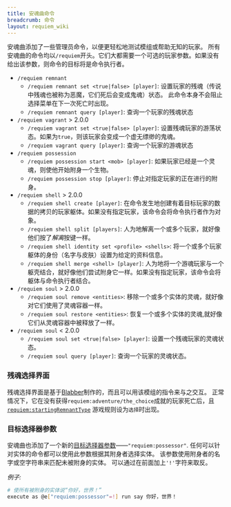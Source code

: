 ```yaml
---
title: 安魂曲命令
breadcrumb: 命令
layout: requiem_wiki
---
```


安魂曲添加了一些管理员命令，以便更轻松地测试模组或帮助无知的玩家。
所有安魂曲的命令均以`/requiem`开头。它们大都需要一个可选的玩家参数。如果没有给出该参数，则命令的目标将是命令执行者。

- `/requiem remnant`
    - `/requiem remnant set <true|false> [player]`: 设置玩家的残魂（传说中残魂也被称为恶魔，它们死后会变成鬼魂）状态。
      此命令本身不会阻止选择菜单在下一次死亡时出现。
    - `/requiem remnant query [player]`: 查询一个玩家的残魂状态
- `/requiem vagrant` <span class="badge badge-secondary">&gt; 2.0.0</span>
    - `/requiem vagrant set <true|false> [player]`: 设置残魂玩家的游荡状态。如果为`true`，则该玩家会变成一个虚无缥缈的鬼魂。
    - `/requiem vagrant query [player]`: 查询一个玩家的游魂状态
- `/requiem possession`
    - `/requiem possession start <mob> [player]`: 如果玩家已经是一个灵魂，则使他开始附身一个生物。
    - `/requiem possession stop [player]`: 停止对指定玩家的正在进行的附身。
- `/requiem shell` <span class="badge badge-secondary">&gt; 2.0.0</span>
    - `/requiem shell create [player]`: 在命令发生地创建有着目标玩家的数据的拷贝的玩家躯体。如果没有指定玩家，该命令会将命令执行者作为对象。
    - `/requiem shell split [players]`: 人为地解离一个或多个玩家，就好像他们按了*解离*按键一样。
    - `/requiem shell identity set <profile> <shells>`: 将一个或多个玩家躯体的身份（名字与皮肤）设置为给定的资料信息。
    - `/requiem shell merge <shell> [player]`: 人为地将一个游魂玩家与一个躯壳结合，就好像他们尝试附身它一样。如果没有指定玩家，该命令会将躯体与命令执行者结合。
- `/requiem soul` <span class="badge badge-secondary">&gt; 2.0.0</span>
    - `/requiem soul remove <entities>`: 移除一个或多个实体的灵魂，就好像对它们使用了灵魂容器一样。
    - `/requiem soul restore <entities>`: 恢复一个或多个实体的灵魂,就好像它们从灵魂容器中被释放了一样。
- `/requiem soul` <span class="badge badge-danger">&lt; 2.0.0</span>
    - `/requiem soul set <true|false> [player]`: 设置一个残魂玩家的灵魂状态。
    - `/requiem soul query [player]`: 查询一个玩家的灵魂状态。

### 残魂选择界面
残魂选择界面是基于[Blabber](../blabber)制作的，而且可以用该模组的指令来与之交互。
正常情况下，它在没有获得`requiem:adventure/the_choice`成就的玩家死亡后，且
[`requiem:startingRemnantType`](configuration#requiem-startingremnanttype) 游戏规则设为`选择`时出现。

### 目标选择器参数
安魂曲也添加了一个新的[目标选择器参数](https://minecraft.fandom.com/zh/wiki/%E7%9B%AE%E6%A0%87%E9%80%89%E6%8B%A9%E5%99%A8#%E7%9B%AE%E6%A0%87%E9%80%89%E6%8B%A9%E5%99%A8%E5%8F%82%E6%95%B0)——`"requiem:possessor"`.
任何可以针对实体的命令都可以使用此参数根据其附身者选择实体。
该参数使用附身者的名字或空字符串来匹配未被附身的实体。
可以通过在前面加上`'!'`字符来取反。

_例子:_
```bash
# 使所有被附身的实体说“你好，世界！”
execute as @e["requiem:possessor"=!] run say 你好，世界！
```

